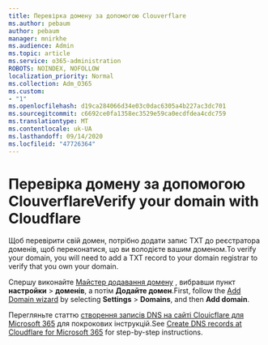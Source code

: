 ```yaml
---
title: Перевірка домену за допомогою Clouverflare
ms.author: pebaum
author: pebaum
manager: mnirkhe
ms.audience: Admin
ms.topic: article
ms.service: o365-administration
ROBOTS: NOINDEX, NOFOLLOW
localization_priority: Normal
ms.collection: Adm_O365
ms.custom:
- "1"
ms.openlocfilehash: d19ca284066d34e03c0dac6305a4b227ac3dc701
ms.sourcegitcommit: c6692ce0fa1358ec3529e59ca0ecdfdea4cdc759
ms.translationtype: MT
ms.contentlocale: uk-UA
ms.lasthandoff: 09/14/2020
ms.locfileid: "47726364"
---
```

# <a name="verify-your-domain-with-cloudflare"></a><span data-ttu-id="60305-102">Перевірка домену за допомогою Clouverflare</span><span class="sxs-lookup"><span data-stu-id="60305-102">Verify your domain with Cloudflare</span></span>

<span data-ttu-id="60305-103">Щоб перевірити свій домен, потрібно додати запис TXT до реєстратора доменів, щоб переконатися, що ви володієте вашим доменом.</span><span class="sxs-lookup"><span data-stu-id="60305-103">To verify your domain, you will need to add a TXT record to your domain registrar to verify that you own your domain.</span></span> 

<span data-ttu-id="60305-104">Спершу виконайте [Майстер додавання домену](https://portal.office.com/adminportal/home#/Domains) , вибравши пункт **настройки** \> **доменів**, а потім **Додайте домен**.</span><span class="sxs-lookup"><span data-stu-id="60305-104">First, follow the [Add Domain wizard](https://portal.office.com/adminportal/home#/Domains) by selecting **Settings** \> **Domains**, and then **Add domain**.</span></span>
  
<span data-ttu-id="60305-105">Перегляньте статтю [створення записів DNS на сайті Clouicflare для Microsoft 365](https://docs.microsoft.com/microsoft-365/admin/dns/create-dns-records-at-cloudflare) для покрокових інструкцій.</span><span class="sxs-lookup"><span data-stu-id="60305-105">See [Create DNS records at Cloudflare for Microsoft 365](https://docs.microsoft.com/microsoft-365/admin/dns/create-dns-records-at-cloudflare) for step-by-step instructions.</span></span>